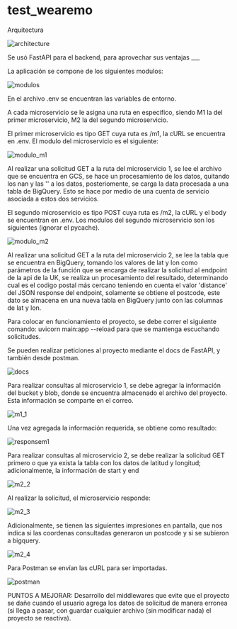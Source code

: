 # test_wearemo

Arquitectura

![architecture](https://github.com/DVRRS/test_wearemo/assets/69321668/c66c54c5-b3b3-4413-a2f4-b2730e123403)

Se usó FastAPI para el backend, para aprovechar sus ventajas ___

La aplicación se compone de los siguientes modulos: 

![modulos](https://github.com/DVRRS/test_wearemo/assets/69321668/ee6845eb-a9c5-49e8-9a4d-46cd45789030)

En el archivo .env se encuentran las variables de entorno.

A cada microservicio se le asigna una ruta en especifico, siendo M1 la del primer microservicio, M2 la del segundo microservicio. 

El primer microservicio es tipo GET cuya ruta es /m1, la cURL se encuentra en .env. El modulo del microservicio es el siguiente:

![modulo_m1](https://github.com/DVRRS/test_wearemo/assets/69321668/6c871afd-e48d-4601-ad50-6f594d19ee55)

Al realizar una solicitud GET a la ruta del microservicio 1, se lee el archivo que se encuentra en GCS, se hace un procesamiento de los datos, quitando los nan y las '' a los datos, posteriomente, se carga la data procesada a una tabla de BigQuery. Esto se hace por medio de una cuenta de servicio asociada a estos dos servicios.

El segundo microservicio es tipo POST cuya ruta es /m2, la cURL y el body se encuentran en .env. Los modulos del segundo microservicio son los siguientes (ignorar el pycache).

![modulo_m2](https://github.com/DVRRS/test_wearemo/assets/69321668/2b6d3228-444a-40ab-9ff6-386bcc695109)

Al realizar una solicitud GET a la ruta del microservicio 2, se lee la tabla que se encuentra en BigQuery, tomando los valores de lat y lon como parámetros de la función que se encarga de realizar la solicitud al endpoint de la api de la UK, se realiza un procesamiento del resultado, determinando cual es el codigo postal más cercano teniendo en cuenta el valor 'distance' del JSON response del endpoint, solamente se obtiene el postcode, este dato se almacena en una nueva tabla en BigQuery junto con las columnas de lat y lon.

Para colocar en funcionamiento el proyecto, se debe correr el siguiente comando: uvicorn main:app --reload para que se mantenga escuchando solicitudes.

Se pueden realizar peticiones al proyecto mediante el docs de FastAPI, y también desde postman.

![docs](https://github.com/DVRRS/test_wearemo/assets/69321668/6f583deb-d4fe-41c2-a653-5fe02b37cd34)

Para realizar consultas al microservicio 1, se debe agregar la información del bucket y blob, donde se encuentra almacenado el archivo del proyecto. Esta información se comparte en el correo.

![m1_1](https://github.com/DVRRS/test_wearemo/assets/69321668/95f13301-ef08-4899-9c9c-7f132b915c08)

Una vez agregada la información requerida, se obtiene como resultado:

![responsem1](https://github.com/DVRRS/test_wearemo/assets/69321668/99ce2c48-eb2b-46fd-8bd8-b480451f7d84)

Para realizar consultas al microservicio 2, se debe realizar la solicitud GET primero o que ya exista la tabla con los datos de latitud y longitud; adicionalmente, la información de start y end

![m2_2](https://github.com/DVRRS/test_wearemo/assets/69321668/826107c5-2d50-4b23-abe8-a9816e9e03e2)

Al realizar la solicitud, el microservicio responde:

![m2_3](https://github.com/DVRRS/test_wearemo/assets/69321668/c2114423-dd81-42bf-b8c9-831183874b00)

Adicionalmente, se tienen las siguientes impresiones en pantalla, que nos indica si las coordenas consultadas generaron un postcode y si se subieron a bigquery.

![m2_4](https://github.com/DVRRS/test_wearemo/assets/69321668/c2a453cd-9f81-4575-8688-d8e3ffe02adb)

Para Postman se envían las cURL para ser importadas.

![postman](https://github.com/DVRRS/test_wearemo/assets/69321668/26cc2996-1dd1-4022-9c04-bbfa726020e4)


PUNTOS A MEJORAR:
Desarrollo del middlewares que evite que el proyecto se dañe cuando el usuario agrega los datos de solicitud de manera erronea (si llega a pasar, con guardar cualquier archivo (sin modificar nada) el proyecto se reactiva).



